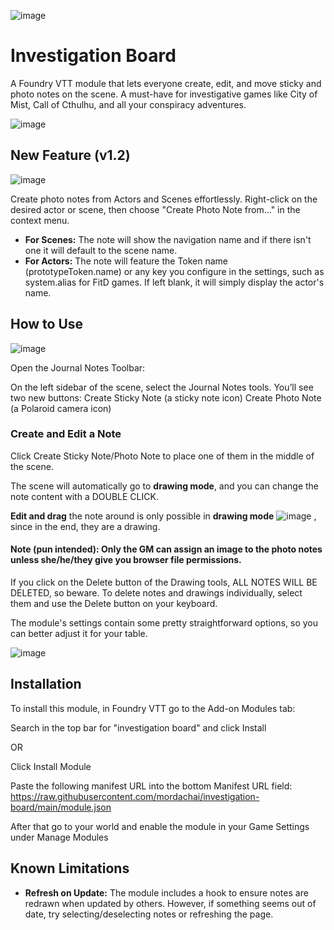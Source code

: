 ![image](https://github.com/user-attachments/assets/fb12158b-9ea3-421a-8981-92cf6026d225)

# Investigation Board

A Foundry VTT module that lets everyone create, edit, and move sticky and photo notes on the scene. A must-have for investigative games like City of Mist, Call of Cthulhu, and all your conspiracy adventures.

![image](https://github.com/user-attachments/assets/aa6ac7ea-6051-4c10-b88f-c4dcc8a3bd62)

## New Feature (v1.2)

![image](https://github.com/user-attachments/assets/c9205949-ff92-4afa-abc0-1380bd152b18)

Create photo notes from Actors and Scenes effortlessly. Right-click on the desired actor or scene, then choose "Create Photo Note from..." in the context menu.

- **For Scenes:** The note will show the navigation name and if there isn't one it will default to the scene name.
- **For Actors:** The note will feature the Token name (prototypeToken.name) or any key you configure in the settings, such as system.alias for FitD games. If left blank, it will simply display the actor's name.

## How to Use

![image](https://github.com/user-attachments/assets/c922e8d5-b168-4155-a5e3-229c06a54aa0)

Open the Journal Notes Toolbar:

On the left sidebar of the scene, select the Journal Notes tools.
You’ll see two new buttons:
Create Sticky Note (a sticky note icon)
Create Photo Note (a Polaroid camera icon)

### Create and Edit a Note

Click Create Sticky Note/Photo Note to place one of them in the middle of the scene.

The scene will automatically go to __drawing mode__, and you can change the note content with a DOUBLE CLICK.

__Edit and drag__ the note around is only possible in **drawing mode** ![image](https://github.com/user-attachments/assets/4b6ecb10-2ab4-4328-82fb-939bbcca1f91)
, since in the end, they are a drawing. 

#### **Note** (pun intended): Only the GM can assign an image to the photo notes unless she/he/they give you browser file permissions.

If you click on the Delete button of the Drawing tools, ALL NOTES WILL BE DELETED, so beware. To delete notes and drawings individually, select them and use the Delete button on your keyboard.

The module's settings contain some pretty straightforward options, so you can better adjust it for your table. 

![image](https://github.com/user-attachments/assets/47a642e8-ee5f-4d8a-89cf-c670e84276c2)


## Installation

To install this module, in Foundry VTT go to the Add-on Modules tab:

Search in the top bar for "investigation board" and click Install

OR

Click Install Module

Paste the following manifest URL into the bottom Manifest URL field: https://raw.githubusercontent.com/mordachai/investigation-board/main/module.json

After that go to your world and enable the module in your Game Settings under Manage Modules

## Known Limitations

- **Refresh on Update:** The module includes a hook to ensure notes are redrawn when updated by others. However, if something seems out of date, try selecting/deselecting notes or refreshing the page.
